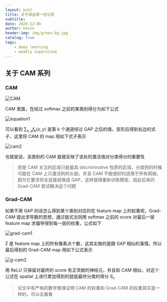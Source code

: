 ```yaml
---
layout: post
title: 关于弱监督一些记录
subtitle: 
date: 2020-12-06
author: kevin
header-img: img/green-bg.jpg
catalog: true
tags:
    - deep learning
    - weakly supervised
---
```




## 关于 CAM 系列



### CAM

![CAM](https://i.loli.net/2020/12/06/uEJzhgo2m1KlCjt.png)



CAM 里面，在经过 softmax 之前的某类别得分为如下公式

![equation1](https://i.loli.net/2020/12/06/m8cjLM3KlOPiQke.png)

可以看到 $\sum_{x,y}f_k(x,y)$ 是第 k 个通道经过 GAP 之后的值，变形后得到右边的式子，这里将 CAM 的 map 用如下式子表示

![cam2](https://i.loli.net/2020/12/06/tZWwf7zUdh4nRAx.png)

也就是说，该类别的 CAM 直接反映了该处的激活值对分类得分的重要性



> 但是 CAM 关注的区域只是最具 discriminative 性质的区域，分类狗的时候可能在 CAM 上只激活狗的头部。并且 CAM 不能很好的适用于所有网络，因为它要求将全连接层换成 GAP，这样就得重新训练模型，因此后来的 Grad-CAM 尝试解决这个问题



### Grad-CAM



如果不用 GAP 的话怎么得到某个类别对应的在 feature map 上的权重呢，Grad-CAM 提出求导数的思想，通过链式法则用 softmax 之前的 score 对最后一层 feature map 求偏导得到每一层的权重，公式如下



![grad-cam1](https://i.loli.net/2020/12/06/PHUvB2R9WmFIeXi.png)

Z 是 feature map 上的所有像素点个数，这其实做的是跟 GAP 相似的事情，所以最后得到的 Grad-CAM map 用如下公式表示



![g-cam2](https://i.loli.net/2020/12/06/pkvQuIZhUmVb31A.png)

用 ReLU 只保留对最终的 score 有正贡献的神经元，并且和 CAM 相似，对这个公式在 spatial 上进行累加得到的就是最终分类的得分 $S_c$



> 论文中有严格的数学推理证明 CAM 的权重和 Grad-CAM 的权重其实是一样的，可以去看看